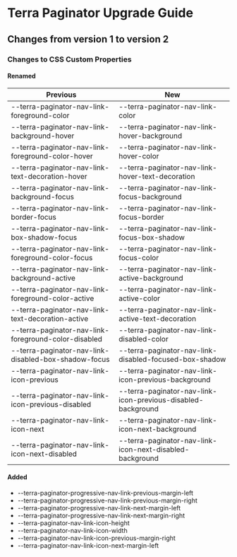 # Terra Paginator Upgrade Guide

## Changes from version 1 to version 2

### Changes to CSS Custom Properties

#### Renamed
| Previous | New |
|-|-|
| --terra-paginator-nav-link-foreground-color | --terra-paginator-nav-link-color |
| --terra-paginator-nav-link-background-hover | --terra-paginator-nav-link-hover-background |
| --terra-paginator-nav-link-foreground-color-hover | --terra-paginator-nav-link-hover-color |
| --terra-paginator-nav-link-text-decoration-hover | --terra-paginator-nav-link-hover-text-decoration |
| --terra-paginator-nav-link-background-focus | --terra-paginator-nav-link-focus-background |
| --terra-paginator-nav-link-border-focus | --terra-paginator-nav-link-focus-border |
| --terra-paginator-nav-link-box-shadow-focus | --terra-paginator-nav-link-focus-box-shadow |
| --terra-paginator-nav-link-foreground-color-focus | --terra-paginator-nav-link-focus-color |
| --terra-paginator-nav-link-background-active | --terra-paginator-nav-link-active-background |
| --terra-paginator-nav-link-foreground-color-active | --terra-paginator-nav-link-active-color |
| --terra-paginator-nav-link-text-decoration-active | --terra-paginator-nav-link-active-text-decoration |
| --terra-paginator-nav-link-foreground-color-disabled | --terra-paginator-nav-link-disabled-color |
| --terra-paginator-nav-link-disabled-box-shadow-focus | --terra-paginator-nav-link-disabled-focused-box-shadow |
| --terra-paginator-nav-link-icon-previous | --terra-paginator-nav-link-icon-previous-background |
| --terra-paginator-nav-link-icon-previous-disabled | --terra-paginator-nav-link-icon-previous-disabled-background |
| --terra-paginator-nav-link-icon-next | --terra-paginator-nav-link-icon-next-background |
| --terra-paginator-nav-link-icon-next-disabled | --terra-paginator-nav-link-icon-next-disabled-background |

#### Added
* --terra-paginator-progressive-nav-link-previous-margin-left
* --terra-paginator-progressive-nav-link-previous-margin-right
* --terra-paginator-progressive-nav-link-next-margin-left
* --terra-paginator-progressive-nav-link-next-margin-right
* --terra-paginator-nav-link-icon-height
* --terra-paginator-nav-link-icon-width
* --terra-paginator-nav-link-icon-previous-margin-right
* --terra-paginator-nav-link-icon-next-margin-left

